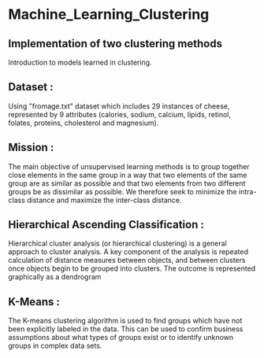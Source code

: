 # Machine_Learning_Clustering
<h2> Implementation of two clustering methods </h2>
Introduction to models learned in clustering.

<h2> Dataset : </h2>
Using "fromage.txt" dataset which includes 29 instances of cheese, represented by 9 attributes (calories, sodium, calcium, lipids, retinol, folates, proteins,
cholesterol and magnesium). 

<h2> Mission : </h2>
The main objective of unsupervised learning methods is to group together close elements in the same group in a way that two elements of the same group are as similar as possible and that two elements from two different groups be as dissimilar as possible. We therefore seek to minimize the intra-class distance and maximize the inter-class distance. 

<h2>Hierarchical Ascending Classification  : </h2>
Hierarchical cluster analysis (or hierarchical clustering) is a general approach to cluster analysis. A key component of the analysis is repeated calculation of distance measures between objects, and between clusters once objects begin to be grouped into clusters. The outcome is represented graphically as a dendrogram

<h2>K-Means : </h2>
The K-means clustering algorithm is used to find groups which have not been explicitly labeled in the data. This can be used to confirm business assumptions about what types of groups exist or to identify unknown groups in complex data sets.
